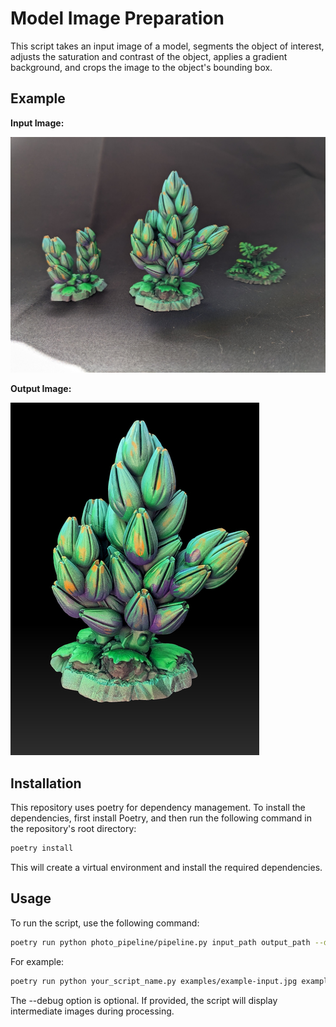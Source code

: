 # Model Image Preparation
This script takes an input image of a model, segments the object of interest, adjusts the saturation and contrast of the object, applies a gradient background, and crops the image to the object's bounding box.
## Example

**Input Image:**

![Example Input](examples/example-input.jpg)

**Output Image:**

![Example Output](examples/example-output.jpg)

## Installation
This repository uses poetry for dependency management. To install the dependencies, first install Poetry, and then run the following command in the repository's root directory:

```bash
poetry install
```
This will create a virtual environment and install the required dependencies.

## Usage
To run the script, use the following command:

```bash
poetry run python photo_pipeline/pipeline.py input_path output_path --debug
```
For example:

```bash
poetry run python your_script_name.py examples/example-input.jpg examples/example-output.jpg --debug
```
The --debug option is optional. If provided, the script will display intermediate images during processing.

